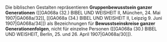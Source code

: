 
Die biblischen Gestalten repräsentieren **Gruppenbewusstsein ganzer Generationen** ([[GA068a (32.) BIBEL UND WEISHEIT II, München, 24. Mai 1907|GA068a/32]], [[GA068a (34.) BIBEL UND WEISHEIT II, Leipzig 9. Juni 1907|GA068a/34]]) als Bezeichnungen für **Bewusstseinskreise ganzer Generationenfolgen**, nicht für einzelne Personen ([[GA068a (30.) BIBEL UND WEISHEIT, Berlin, 25. und 26. April 1907|GA068a/30]]).
